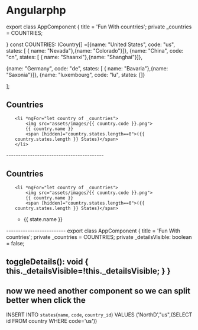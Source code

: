 # Angularphp


export class AppComponent {
  title = 'Fun With countries';
  private _countries = COUNTRIES;

}
const COUNTRIES: ICountry[] =[{name: "United States", code: "us", states: [
 { name: "Nevada"},{name: "Colorado"}]},
 {name: "China", code: "cn", states: [
  { name: "Shaanxi"},{name: "Shanghai"}]},

  {name: "Germany", code: "de", states: [
    { name: "Bavaria"},{name: "Saxonia"}]},
    {name: "luxembourg", code: "lu", states: []}

 ];


 <div *ngIf="_countries && _countries.length">
  <h2>Countries</h2>
  <ul>

    <li *ngFor="let country of _countries">
        <img src="assets/images/{{ country.code }}.png">
        {{ country.name }}
        <span [hidden]="country.states.length==0">({{ country.states.length }} States)</span>
    </li>
  </ul>
 
   

 </div>
 -----------------------------------------
 <div *ngIf="_countries && _countries.length">
  <h2>Countries</h2>
  <ul>

    <li *ngFor="let country of _countries">
        <img src="assets/images/{{ country.code }}.png">
        {{ country.name }}
        <span [hidden]="country.states.length==0">({{ country.states.length }} States)</span>
    
  
  <ul>
    <li *ngFor="let state of country.states">
        {{ state.name }}
    </li>
 
  </ul>
   </li>
</ul>
 </div>
 -------------------------
   export class AppComponent {
  title = 'Fun With countries';
  private _countries = COUNTRIES;
  private _detailsVisible: boolean = false;

 toggleDetails(): void {
  this._detailsVisible=!this._detailsVisible;
}
}
----------------
now we need another component so we can split better when click the 
----------------------
INSERT INTO `states`(`name`, `code`, `country_id`) VALUES ('NorthD',"us",(SELECT id FROM country WHERE code='us'))
